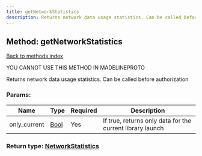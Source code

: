 ```yaml
---
title: getNetworkStatistics
description: Returns network data usage statistics. Can be called before authorization
---
```

## Method: getNetworkStatistics  
[Back to methods index](index.md)


YOU CANNOT USE THIS METHOD IN MADELINEPROTO


Returns network data usage statistics. Can be called before authorization

### Params:

| Name     |    Type       | Required | Description |
|----------|---------------|----------|-------------|
|only\_current|[Bool](../types/Bool.md) | Yes|If true, returns only data for the current library launch|


### Return type: [NetworkStatistics](../types/NetworkStatistics.md)

